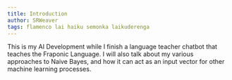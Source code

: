 ```yaml
---
title: Introduction
author: SRWeaver
tags: flamenco lai haiku semonka laikuderenga
---
```

This is my AI Development while I finish a language teacher chatbot that teaches the Fraponic Language. I will also talk about my various approaches to Naive Bayes, and how it can act as an input vector for other machine learning processes.
